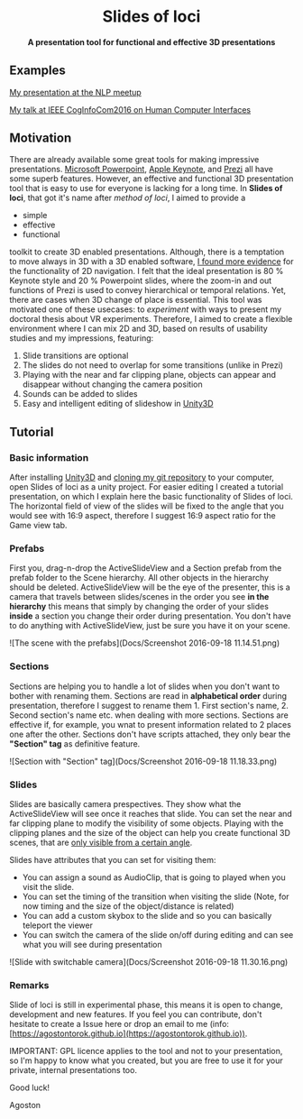 <h1 align="center"> Slides of loci </h1>
<h4 align="center"> A presentation tool for functional and effective 3D presentations </h4>

## Examples
[My presentation at the NLP meetup](http://agostontorok.github.io/research/nlp_meetup_synetiq_mediaresearch/)

[My talk at IEEE CogInfoCom2016 on Human Computer Interfaces](http://agostontorok.github.io/research/coginfocom2016/)

## Motivation

There are already available some great tools for making impressive presentations. [Microsoft Powerpoint](https://products.office.com/en-US/powerpoint), [Apple Keynote](http://www.apple.com/keynote/), and [Prezi](https://prezi.com/) all have some superb features. However, an effective and functional 3D presentation tool that is easy to use for everyone is lacking for a long time. In __Slides of loci__, that got it's name after _method of loci_, I aimed to provide a

- simple
- effective
- functional

toolkit to create 3D enabled presentations. Although, there is a temptation to move always in 3D with a 3D enabled software, [I found more evidence](http://agostontorok.github.io/research/torok_agoston_thesis.pdf) for the functionality of 2D navigation. I felt that the ideal presentation is 80 % Keynote style and 20 % Powerpoint slides, where the zoom-in and out functions of Prezi is used to convey hierarchical or temporal relations. Yet, there are cases when 3D change of place is essential. This tool was motivated one of these usecases: to _experiment_ with ways to present my doctoral thesis about VR experiments. Therefore, I aimed to create a flexible environment where I can mix 2D and 3D, based on results of usability studies and my impressions, featuring:

1. Slide transitions are optional
2. The slides do not need to overlap for some transitions (unlike in Prezi)
3. Playing with the near and far clipping plane, objects can appear and disappear without changing the camera position
4. Sounds can be added to slides
5. Easy and intelligent editing of slideshow in [Unity3D](https://unity3d.com/)

## Tutorial

### Basic information

After installing [Unity3D](https://unity3d.com/) and [cloning my git repository](https://github.com/agostontorok/slides-of-loci.git) to your computer, open Slides of loci as a unity project. For easier editing I created a tutorial presentation, on which I explain here the basic functionality of Slides of loci. The horizontal field of view of the slides will be fixed to the angle that you would see with 16:9 aspect, therefore I suggest 16:9 aspect ratio for the Game view tab.

### Prefabs

First you, drag-n-drop the ActiveSlideView and a Section prefab from the prefab folder to the Scene hierarchy. All other objects in the hierarchy should be deleted. ActiveSlideView will be the eye of the presenter, this is a camera that travels between slides/scenes in the order you see __in the hierarchy__ this means that simply by changing the order of your slides __inside__ a section you change their order during presentation. You don't have to do anything with ActiveSlideView, just be sure you have it on your scene.

![The scene with the prefabs](Docs/Screenshot 2016-09-18 11.14.51.png)

### Sections

Sections are helping you to handle a lot of slides when you don't want to bother with renaming them. Sections are read in __alphabetical order__ during presentation, therefore I suggest to rename them 1. First section's name, 2. Second section's name etc. when dealing with more sections. Sections are effective if, for example, you wnat to present information related to 2 places one after the other. Sections don't have scripts attached, they only bear the __"Section" tag__ as definitive feature.

![Section with "Section" tag](Docs/Screenshot 2016-09-18 11.18.33.png)

### Slides

Slides are basically camera prespectives. They show what the ActiveSlideView will see once it reaches that slide. You can set the near and far clipping plane to modify the visibility of some objects. Playing with the clipping planes and the size of the object can help you create functional 3D scenes, that are [only visible from a certain angle](https://twistedsifter.files.wordpress.com/2012/05/shadow-kiss-meet-serendipity.jpg?w=600&h=382).

Slides have attributes that you can set for visiting them:

- You can assign a sound as AudioClip, that is going to played when you visit the slide.
- You can set the timing of the transition when visiting the slide (Note, for now timing and the size of the object/distance is related)
- You can add a custom skybox to the slide and so you can basically teleport the viewer
- You can switch the camera of the slide on/off during editing and can see what you will see during presentation

![Slide with switchable camera](Docs/Screenshot 2016-09-18 11.30.16.png)

### Remarks

Slide of loci is still in experimental phase, this means it is open to change, development and new features. If you feel you can contribute, don't hesitate to create a Issue here or drop an email to me (info: [https://agostontorok.github.io](https://agostontorok.github.io)). 

IMPORTANT: GPL licence applies to the tool and not to your presentation, so I'm happy to know what you created, but you are free to use it for your private, internal presentations too.

Good luck!

Agoston

